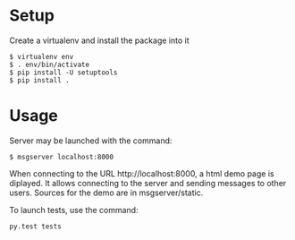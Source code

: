 # Setup

Create a virtualenv and install the package into it

```
$ virtualenv env
$ . env/bin/activate
$ pip install -U setuptools
$ pip install .
```


# Usage

Server may be launched with the command:

```
$ msgserver localhost:8000
```

When connecting to the URL http://localhost:8000, a html demo page is diplayed.
It allows connecting to the server and sending messages to other users.
Sources for the demo are in msgserver/static.


To launch tests, use the command:
```
py.test tests
```
